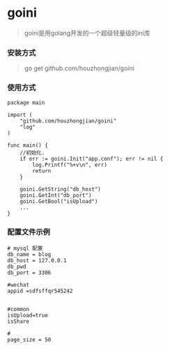 # goini

> goini是用golang开发的一个超级轻量级的ini库

### 安装方式
> go get github.com/houzhongjian/goini

### 使用方式
```
package main

import (
    "github.com/houzhongjian/goini"
    "log"
)

func main() {
    //初始化.
    if err := goini.Init("app.conf"); err != nil {
        log.Printf("%+v\n", err)
        return
    }

    goini.GetString("db_host")
    goini.GetInt("db_port")
    goini.GetBool("isUpload")
    ...
}
```

### 配置文件示例
```
# mysql 配置
db_name = blog
db_host = 127.0.0.1
db_pwd
db_port = 3306

#wechat
appid =sdfsffqr545242


#common
isUpload=true
isShare

#
page_size = 50

```
